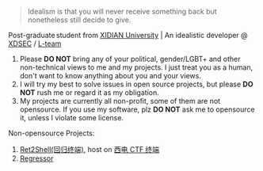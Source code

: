 > Idealism is that you will never receive something back but nonetheless still decide to give.

Post-graduate student from [XIDIAN University](https://www.xidian.edu.cn) | An idealistic developer @ [XDSEC](https://www.xdsec.org) / [L-team](https://l.xdsec.org)

1. Please **DO NOT** bring any of your political, gender/LGBT+ and other non-technical views to me and my projects. I just treat you as a human, don't want to know anything about you and your views.
2. I will try my best to solve issues in open source projects, but please **DO NOT** rush me or regard it as my obligation.
3. My projects are currently all non-profit, some of them are not opensource. If you use my software, plz **DO NOT** ask me to opensource it, unless I violate some license.

Non-opensource Projects:

1. [Ret2Shell(回归终端)](https://github.com/ret2shell), host on [西电 CTF 终端](https://ctf.xidian.edu.cn)
2. [Regressor](#)
